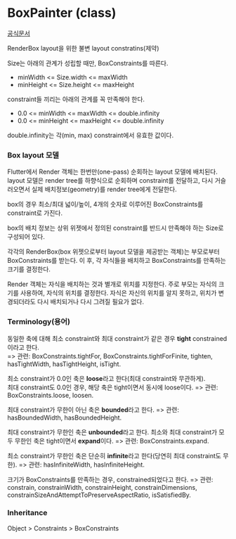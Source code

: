 # BoxPainter (class)
[공식문서](https://api.flutter.dev/flutter/rendering/BoxConstraints-class.html) 

RenderBox layout을 위한 불변 layout constratins(제약)

Size는 아래의 관계가 성립할 때만, BoxConstraints를 따른다.  
- minWidth <= Size.width <= maxWidth  
- minHeight <= Size.height <= maxHeight
 
constraint들 끼리는 아래의 관계를 꼭 만족해야 한다.  
- 0.0 <= minWidth <= maxWidth <= double.infinity  
- 0.0 <= minHeight <= maxHeight <= double.infinity  

double.infinity는 각(min, max) constraint에서 유효한 값이다.

### Box layout 모델
Flutter에서 Render 객체는 한번만(one-pass) 순회하는 layout 모델에 배치된다. layout 모델은 render tree를 하향식으로 순회하며 constraint를 전달하고, 다시 거슬러오면서 실제 배치정보(geometry)를 render tree에게 전달한다.

box의 경우 최소/최대 넓이/높이, 4개의 숫자로 이루어진 BoxConstraints를 constraint로 가진다.

box의 배치 정보는 상위 위젯에서 정의된 constraint를 반드시 만족해야 하는 Size로 구성되어 있다.

각각의 RenderBox(box 위젯으로부터 layout 모델을 제공받는 객체)는 부모로부터 BoxConstraints를 받는다. 이 후, 각 자식들을 배치하고 BoxConstraints를 만족하는 크기를 결정한다.

Render 객체는 자식을 배치하는 것과 별개로 위치를 지정한다. 주로 부모는 자식의 크기를 사용하여, 자식의 위치를 결정한다. 자식은 자신의 위치를 알지 못하고, 위치가 변경되더라도 다시 배치되거나 다시 그려질 필요가 없다.

### Terminology(용어)

동일한 축에 대해 최소 constraint와 최대 constraint가 같은 경우 **tight** constrained이라고 한다.  
=> 관련: BoxConstraints.tightFor, BoxConstraints.tightForFinite, tighten, hasTightWidth, hasTightHeight, isTight.

최소 constraint가 0.0인 축은 **loose**라고 한다(최대 constraint와 무관하게).  
최대 constraint도 0.0인 경우, 해당 축은 tight이면서 동시에 loose이다.
=> 관련: BoxConstraints.loose, loosen.

최대 constraint가 무한이 아닌 축은 **bounded**라고 한다.
=> 관련: hasBoundedWidth, hasBoundedHeight.

최대 constraint가 무한인 축은 **unbounded**라고 한다.
최소와 최대 constraint가 모두 무한인 축은 tight이면서 **expand**이다.
=> 관련: BoxConstraints.expand.

최소 constraint가 무한인 축은 단순히 **infinite**라고 한다(당연히 최대 constraint도 무한).
=> 관련: hasInfiniteWidth, hasInfiniteHeight.

크기가 BoxConstraints를 만족하는 경우, constrained되었다고 한다.
=> 관련: constrain, constrainWidth, constrainHeight, constrainDimensions, constrainSizeAndAttemptToPreserveAspectRatio, isSatisfiedBy.


### Inheritance
Object > Constraints > BoxConstraints
